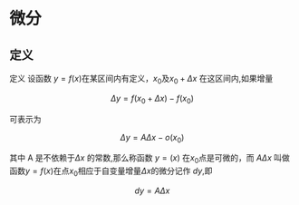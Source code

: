# 微分

## 定义

定义 设函数 $y=f(x)$在某区间内有定义，$x_0$及$x_0+\Delta x$ 在这区间内,如果增量

$$\Delta y=f(x_0+\Delta x)- f(x_0)$$

可表示为

$$\Delta y=A\Delta x - o(x_0)$$

其中 A 是不依赖于$\Delta x$ 的常数,那么称函数 $y=(x)$ 在$x_0$点是可微的，而 $A\Delta x$ 叫做函数$y=f(x)$在点$x_0$相应于自变量增量$\Delta x$的微分记作 $dy$,即

$$dy= A\Delta x$$
